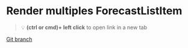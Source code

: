 # Render multiples ForecastListItem 


> :bulb: **(ctrl or cmd)+ left click** to open link in a new tab 

[Git branch](https://github.com/codiku/react-native-meteo/tree/017-EN-forecast-list)
